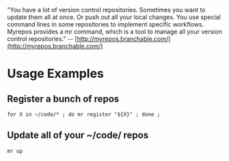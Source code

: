 "You have a lot of version control repositories. Sometimes you want to update them all at once. Or push out all your local changes. You use special command lines in some repositories to implement specific workflows. Myrepos provides a mr command, which is a tool to manage all your version control repositories." -- [http://myrepos.branchable.com/](http://myrepos.branchable.com/)

# Usage Examples
## Register a bunch of repos

```
for X in ~/code/* ; do mr register "${X}" ; done ;
```

## Update all of your ~/code/ repos

```
mr up
```
